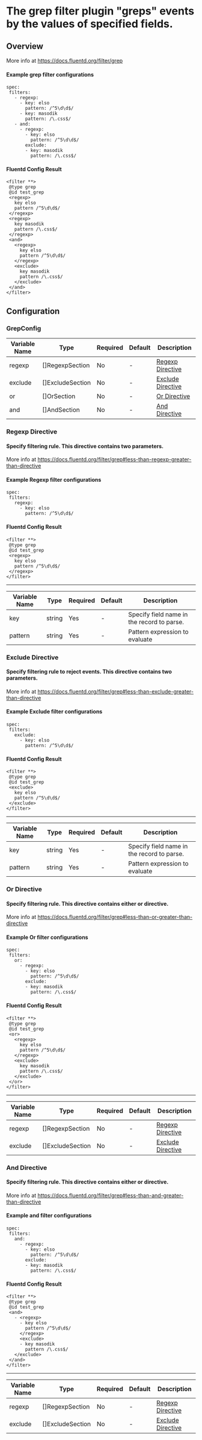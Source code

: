 # The grep filter plugin "greps" events by the values of specified fields.
## Overview
 More info at https://docs.fluentd.org/filter/grep
 #### Example grep filter configurations
 ```
spec:
  filters:
    - regexp:
      - key: elso
        pattern: /^5\d\d$/
	  - key: masodik
        pattern: /\.css$/
    - and:
      - regexp:
        - key: elso
          pattern: /^5\d\d$/
        exclude:
        - key: masodik
          pattern: /\.css$/
 ```

 #### Fluentd Config Result
 ```
<filter **>
  @type grep
  @id test_grep
  <regexp>
    key elso
    pattern /^5\d\d$/
  </regexp>
  <regexp>
    key masodik
    pattern /\.css$/
  </regexp>
  <and>
    <regexp>
      key elso
      pattern /^5\d\d$/
    </regexp>
    <exclude>
      key masodik
      pattern /\.css$/
    </exclude>
  </and>
</filter>
 ```

## Configuration
### GrepConfig
| Variable Name | Type | Required | Default | Description |
|---|---|---|---|---|
| regexp | []RegexpSection | No | - | [Regexp Directive](#Regex-Directive)<br> |
| exclude | []ExcludeSection | No | - | [Exclude Directive](#Exclude-Directive)<br> |
| or | []OrSection | No | - | [Or Directive](#Or-Directive)<br> |
| and | []AndSection | No | - | [And Directive](#And-Directive)<br> |
### Regexp Directive
####  Specify filtering rule. This directive contains two parameters.
 More info at https://docs.fluentd.org/filter/grep#less-than-regexp-greater-than-directive
 #### Example Regexp filter configurations
 ```
spec:
  filters:
    regexp:
      - key: elso
        pattern: /^5\d\d$/
 ```

 #### Fluentd Config Result
 ```
<filter **>
  @type grep
  @id test_grep
  <regexp>
    key elso
    pattern /^5\d\d$/
  </regexp>
</filter>
 ```
---

| Variable Name | Type | Required | Default | Description |
|---|---|---|---|---|
| key | string | Yes | - | Specify field name in the record to parse.<br> |
| pattern | string | Yes | - | Pattern expression to evaluate<br> |
### Exclude Directive
####  Specify filtering rule to reject events. This directive contains two parameters.
 More info at https://docs.fluentd.org/filter/grep#less-than-exclude-greater-than-directive
 #### Example Exclude filter configurations
 ```
spec:
  filters:
    exclude:
      - key: elso
        pattern: /^5\d\d$/
 ```

 #### Fluentd Config Result
 ```
<filter **>
  @type grep
  @id test_grep
  <exclude>
    key elso
    pattern /^5\d\d$/
  </exclude>
</filter>
 ```
 ---

| Variable Name | Type | Required | Default | Description |
|---|---|---|---|---|
| key | string | Yes | - | Specify field name in the record to parse.<br> |
| pattern | string | Yes | - | Pattern expression to evaluate<br> |
### Or Directive
####  Specify filtering rule. This directive contains either <regexp> or <exclude> directive.
 More info at https://docs.fluentd.org/filter/grep#less-than-or-greater-than-directive
 #### Example Or filter configurations
 ```
spec:
  filters:
    or:
      - regexp:
        - key: elso
          pattern: /^5\d\d$/
        exclude:
        - key: masodik
          pattern: /\.css$/
 ```

 #### Fluentd Config Result
 ```
<filter **>
  @type grep
  @id test_grep
  <or>
    <regexp>
      key elso
      pattern /^5\d\d$/
    </regexp>
    <exclude>
      key masodik
      pattern /\.css$/
    </exclude>
  </or>
</filter>
 ```
 ---

| Variable Name | Type | Required | Default | Description |
|---|---|---|---|---|
| regexp | []RegexpSection | No | - | [Regexp Directive](#Regex-Directive)<br> |
| exclude | []ExcludeSection | No | - | [Exclude Directive](#Exclude-Directive)<br> |
### And Directive
####  Specify filtering rule. This directive contains either <regexp> or <exclude> directive.
 More info at https://docs.fluentd.org/filter/grep#less-than-and-greater-than-directive
 #### Example and filter configurations
 ```
spec:
  filters:
    and:
      - regexp:
        - key: elso
          pattern: /^5\d\d$/
        exclude:
        - key: masodik
          pattern: /\.css$/
 ```

 #### Fluentd Config Result
 ```
<filter **>
  @type grep
  @id test_grep
  <and>
    - <regexp>
      - key elso
        pattern /^5\d\d$/
      </regexp>
      <exclude>
      - key masodik
        pattern /\.css$/
    </exclude>
  </and>
</filter>
 ```
---

| Variable Name | Type | Required | Default | Description |
|---|---|---|---|---|
| regexp | []RegexpSection | No | - | [Regexp Directive](#Regex-Directive)<br> |
| exclude | []ExcludeSection | No | - | [Exclude Directive](#Exclude-Directive)<br> |
